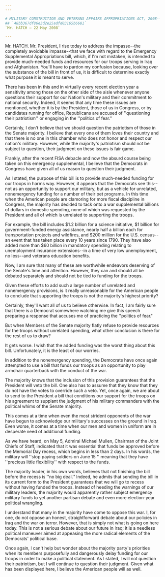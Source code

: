 ```yaml
---
---

# MILITARY CONSTRUCTION AND VETERANS AFFAIRS APPROPRIATIONS ACT, 2008--
## `48bb367df86e3d2e25adfd03165b6681`
`Mr. HATCH — 22 May 2008`

---
```



Mr. HATCH. Mr. President, I rise today to address the impasse--the 
completely avoidable impasse--that we face with regard to the Emergency 
Supplemental Appropriations bill, which, if I'm not mistaken, is 
intended to provide much-needed funds and resources for our troops 
serving in Iraq and Afghanistan. You'll have to pardon my confusion 
because, looking over the substance of the bill in front of us, it is 
difficult to determine exactly what purpose it is meant to serve.

There has been in this and in virtually every recent election year a 
sensitivity among those on the other side of the aisle whenever anyone 
questions their support for our Nation's military and their commitment 
to national security. Indeed, it seems that any time these issues are 
mentioned, whether it is by the President, those of us in Congress, or 
by candidates running for office, Republicans are accused of 
''questioning their patriotism'' or engaging in the ''politics of 
fear.''

Certainly, I don't believe that we should question the patriotism of 
those in the Senate majority. I believe that every one of them loves 
their country and that there is no one in this chamber who does not 
honor and respect our nation's military. However, while the majority's 
patriotism should not be subject to question, their judgment on these 
issues is fair game.

Frankly, after the recent FISA debacle and now the absurd course 
being taken on this emergency supplemental, I believe that the 
Democrats in Congress have given all of us reason to question their 
judgment.

As I stated, the purpose of this bill is to provide much-needed 
funding for our troops in harms way. However, it appears that the 
Democrats see this--not as an opportunity to support our military, but 
as a vehicle for unrelated, nonemergency funding for a number of their 
pet programs. In this time when the American people are clamoring for 
more fiscal discipline in Congress, the majority has decided to tack 
onto a war supplemental billions of dollars in domestic spending, none 
of which was requested by the President and all of which is unrelated 
to supporting the troops.

For example, the bill includes $1.2 billion for a science initiative, 
$1 billion for government-funded energy assistance, nearly half a 
billion each for transportation projects and wildfires, and $200 
million for the U.S. census--an event that has taken place every 10 
years since 1790. They have also added more than $60 billion in 
mandatory spending relating to unemployment insurance extensions--in a 
time of very low unemployment, no less--and veterans education 
benefits.

Now, I am sure that many of these are worthwhile endeavors deserving 
of the Senate's time and attention. However, they can and should all be 
debated separately and should not be tied to funding for the troops.

Given these efforts to add such a large number of unrelated and 
nonemergency provisions, is it really unreasonable for the American 
people to conclude that supporting the troops is not the majority's 
highest priority?

Certainly, they'll want all of us to believe otherwise. In fact, I am 
fairly sure that there is a Democrat somewhere watching me give this 
speech preparing a response that accuses me of practicing the 
''politics of fear.''

But when Members of the Senate majority flatly refuse to provide 
resources for the troops without unrelated spending, what other 
conclusion is there for the rest of us to draw?

It gets worse. I wish that the added funding was the worst thing 
about this bill. Unfortunately, it is the least of our worries.

In addition to the nonemergency spending, the Democrats have once 
again attempted to use a bill that funds our troops as an opportunity 
to play armchair quarterback with the conduct of the war.

The majority knows that the inclusion of this provision guarantees 
that the President will veto the bill. One also has to assume that they 
know that they do not have the votes to override such a veto. Yet, once 
again, we are about to send to the President a bill that conditions our 
support for the troops on his agreement to supplant the judgment of his 
military commanders with the political whims of the Senate majority.



This comes at a time when even the most strident opponents of the war 
have begun to acknowledge our military's successes on the ground in 
Iraq. Even worse, it comes at a time when our men and women in uniform 
are in desperate need of additional funding.

As we have heard, on May 5, Admiral Michael Mullen, Chairman of the 
Joint Chiefs of Staff, indicated that it was essential that funds be 
approved before the Memorial Day recess, which begins in less than 2 
days. In his words, the military will ''stop paying soldiers on June 15 
'' meaning that they have ''precious little flexibility'' with respect 
to the funds.

The majority leader, in his own words, believes that not finishing 
the bill before the recess is ''no big deal.'' Indeed, he admits that 
sending the bill in its current form to the President guarantees that 
we will go to recess without having funded the troops. Instead of 
heeding the warnings of our military leaders, the majority would 
apparently rather subject emergency military funds to yet another 
partisan debate and even more election-year political wrangling.

I understand that many in the majority have come to oppose this war. 
I, for one, do not oppose an honest, straightforward debate about our 
policies in Iraq and the war on terror. However, that is simply not 
what is going on here today. This is not a serious debate about our 
future in Iraq; it is a needless political maneuver aimed at appeasing 
the more radical elements of the Democrats' political base.

Once again, I can't help but wonder about the majority party's 
priorities when its members purposefully and dangerously delay funding 
for our troops in order to make a political statement. As I stated, I 
will not question their patriotism, but I will continue to question 
their judgment. Given what has been displayed here, I believe the 
American people will as well.